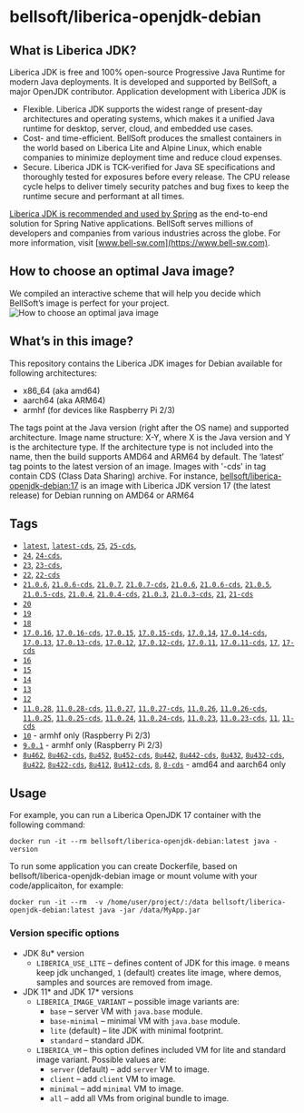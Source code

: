 # bellsoft/liberica-openjdk-debian

## What is Liberica JDK?
Liberica JDK is free and 100% open-source Progressive Java Runtime for modern Java deployments. It is developed and supported by BellSoft, a major OpenJDK contributor. Application development with Liberica JDK is

*  Flexible. Liberica JDK supports the widest range of present-day architectures and operating systems, which makes it a unified Java runtime for desktop, server, cloud, and embedded use cases.
* Cost- and time-efficient. BellSoft produces the smallest containers in the world based on Liberica Lite and Alpine Linux, which enable companies to minimize deployment time and reduce cloud expenses.
* Secure. Liberica JDK is TCK-verified for Java SE specifications and thoroughly tested for exposures before every release. The CPU release cycle helps to deliver timely security patches and bug fixes to keep the runtime secure and performant at all times.

[Liberica JDK is recommended and used by Spring](https://spring.io/quickstart) as the end-to-end solution for Spring Native applications.
BellSoft serves millions of developers and companies from various industries across the globe. For more information, visit [www.bell-sw.com](https://www.bell-sw.com).

## How to choose an optimal Java image?

We compiled an interactive scheme that will help you decide which BellSoft’s image is perfect for your project.
![How to choose an optimal java image](https://download.bell-sw.com/static/images/how-to-choose-optimal-java-image.jpg)


## What’s in this image?

This repository contains the Liberica JDK images for Debian available for following architectures:

* x86_64 (aka amd64)
* aarch64 (aka ARM64)
* armhf (for devices like Raspberry Pi 2/3)

The tags point at the Java version (right after the OS name) and supported architecture.
Image name structure:
X-Y,
where X is the Java version and Y is the architecture type. If the architecture type is not included into the name, then the build supports AMD64 and ARM64 by default.
The ‘latest’ tag points to the latest version of an image. Images with '-cds' in tag contain CDS (Class Data Sharing) archive.
For instance, [bellsoft/liberica-openjdk-debian:17](https://hub.docker.com/layers/bellsoft/liberica-openjdk-debian/17/images/sha256-305f23015e1a40436624b5ea1928051a39cd1484a6ee68553006cc1a38eb1b76?context=explore) is an image with Liberica JDK version 17 (the latest release) for Debian running on AMD64 or ARM64

## Tags
* [`latest`](https://github.com/bell-sw/Liberica/blob/master/docker/repos/liberica-openjdk-debian/25/Dockerfile),
[`latest-cds`](https://github.com/bell-sw/Liberica/blob/master/docker/repos/liberica-openjdk-debian/25/Dockerfile),
[`25`](https://github.com/bell-sw/Liberica/blob/master/docker/repos/liberica-openjdk-debian/25/Dockerfile),
[`25-cds`](https://github.com/bell-sw/Liberica/blob/master/docker/repos/liberica-openjdk-debian/25/Dockerfile),
* [`24`](https://github.com/bell-sw/Liberica/blob/master/docker/repos/liberica-openjdk-debian/24/Dockerfile),
[`24-cds`](https://github.com/bell-sw/Liberica/blob/master/docker/repos/liberica-openjdk-debian/24/Dockerfile),
* [`23`](https://github.com/bell-sw/Liberica/blob/master/docker/repos/liberica-openjdk-debian/23/Dockerfile),
[`23-cds`](https://github.com/bell-sw/Liberica/blob/master/docker/repos/liberica-openjdk-debian/23/Dockerfile),
* [`22`](https://github.com/bell-sw/Liberica/blob/master/docker/repos/liberica-openjdk-debian/22/Dockerfile),
[`22-cds`](https://github.com/bell-sw/Liberica/blob/master/docker/repos/liberica-openjdk-debian/22/Dockerfile)
* [`21.0.6`](https://github.com/bell-sw/Liberica/blob/master/docker/repos/liberica-openjdk-debian/21/Dockerfile),
[`21.0.6-cds`](https://github.com/bell-sw/Liberica/blob/master/docker/repos/liberica-openjdk-debian/21/Dockerfile),
[`21.0.7`](https://github.com/bell-sw/Liberica/blob/master/docker/repos/liberica-openjdk-debian/21/Dockerfile),
[`21.0.7-cds`](https://github.com/bell-sw/Liberica/blob/master/docker/repos/liberica-openjdk-debian/21/Dockerfile),
[`21.0.6`](https://github.com/bell-sw/Liberica/blob/master/docker/repos/liberica-openjdk-debian/21/Dockerfile),
[`21.0.6-cds`](https://github.com/bell-sw/Liberica/blob/master/docker/repos/liberica-openjdk-debian/21/Dockerfile),
[`21.0.5`](https://github.com/bell-sw/Liberica/blob/master/docker/repos/liberica-openjdk-debian/21/Dockerfile),
[`21.0.5-cds`](https://github.com/bell-sw/Liberica/blob/master/docker/repos/liberica-openjdk-debian/21/Dockerfile),
[`21.0.4`](https://github.com/bell-sw/Liberica/blob/master/docker/repos/liberica-openjdk-debian/21/Dockerfile),
[`21.0.4-cds`](https://github.com/bell-sw/Liberica/blob/master/docker/repos/liberica-openjdk-debian/21/Dockerfile),
[`21.0.3`](https://github.com/bell-sw/Liberica/blob/master/docker/repos/liberica-openjdk-debian/21/Dockerfile),
[`21.0.3-cds`](https://github.com/bell-sw/Liberica/blob/master/docker/repos/liberica-openjdk-debian/21/Dockerfile),
[`21`](https://github.com/bell-sw/Liberica/blob/master/docker/repos/liberica-openjdk-debian/21/Dockerfile),
[`21-cds`](https://github.com/bell-sw/Liberica/blob/master/docker/repos/liberica-openjdk-debian/21/Dockerfile)
* [`20`](https://github.com/bell-sw/Liberica/blob/master/docker/repos/liberica-openjdk-debian/old/20/Dockerfile)
* [`19`](https://github.com/bell-sw/Liberica/blob/master/docker/repos/liberica-openjdk-debian/old/19/Dockerfile)
* [`18`](https://github.com/bell-sw/Liberica/blob/master/docker/repos/liberica-openjdk-debian/old/18/Dockerfile)
* [`17.0.16`](https://github.com/bell-sw/Liberica/blob/master/docker/repos/liberica-openjdk-debian/17/Dockerfile),
[`17.0.16-cds`](https://github.com/bell-sw/Liberica/blob/master/docker/repos/liberica-openjdk-debian/17/Dockerfile),
[`17.0.15`](https://github.com/bell-sw/Liberica/blob/master/docker/repos/liberica-openjdk-debian/17/Dockerfile),
[`17.0.15-cds`](https://github.com/bell-sw/Liberica/blob/master/docker/repos/liberica-openjdk-debian/17/Dockerfile),
[`17.0.14`](https://github.com/bell-sw/Liberica/blob/master/docker/repos/liberica-openjdk-debian/17/Dockerfile),
[`17.0.14-cds`](https://github.com/bell-sw/Liberica/blob/master/docker/repos/liberica-openjdk-debian/17/Dockerfile),
[`17.0.13`](https://github.com/bell-sw/Liberica/blob/master/docker/repos/liberica-openjdk-debian/17/Dockerfile),
[`17.0.13-cds`](https://github.com/bell-sw/Liberica/blob/master/docker/repos/liberica-openjdk-debian/17/Dockerfile),
[`17.0.12`](https://github.com/bell-sw/Liberica/blob/master/docker/repos/liberica-openjdk-debian/17/Dockerfile),
[`17.0.12-cds`](https://github.com/bell-sw/Liberica/blob/master/docker/repos/liberica-openjdk-debian/17/Dockerfile),
[`17.0.11`](https://github.com/bell-sw/Liberica/blob/master/docker/repos/liberica-openjdk-debian/17/Dockerfile),
[`17.0.11-cds`](https://github.com/bell-sw/Liberica/blob/master/docker/repos/liberica-openjdk-debian/17/Dockerfile),
[`17`](https://github.com/bell-sw/Liberica/blob/master/docker/repos/liberica-openjdk-debian/17/Dockerfile),
[`17-cds`](https://github.com/bell-sw/Liberica/blob/master/docker/repos/liberica-openjdk-debian/17/Dockerfile)
* [`16`](https://github.com/bell-sw/Liberica/blob/master/docker/repos/liberica-openjdk-debian/old/16/Dockerfile)
* [`15`](https://github.com/bell-sw/Liberica/blob/master/docker/repos/liberica-openjdk-debian/old/15/Dockerfile)
* [`14`](https://github.com/bell-sw/Liberica/blob/master/docker/repos/liberica-openjdk-debian/old/14/Dockerfile)
* [`13`](https://github.com/bell-sw/Liberica/blob/master/docker/repos/liberica-openjdk-debian/old/13.0.0/Dockerfile)
* [`12`](https://github.com/bell-sw/Liberica/blob/master/docker/repos/liberica-openjdk-debian/old/12.0.0/Dockerfile)
* [`11.0.28`](https://github.com/bell-sw/Liberica/blob/master/docker/repos/liberica-openjdk-debian/11/Dockerfile),
[`11.0.28-cds`](https://github.com/bell-sw/Liberica/blob/master/docker/repos/liberica-openjdk-debian/11/Dockerfile),
[`11.0.27`](https://github.com/bell-sw/Liberica/blob/master/docker/repos/liberica-openjdk-debian/11/Dockerfile),
[`11.0.27-cds`](https://github.com/bell-sw/Liberica/blob/master/docker/repos/liberica-openjdk-debian/11/Dockerfile),
[`11.0.26`](https://github.com/bell-sw/Liberica/blob/master/docker/repos/liberica-openjdk-debian/11/Dockerfile),
[`11.0.26-cds`](https://github.com/bell-sw/Liberica/blob/master/docker/repos/liberica-openjdk-debian/11/Dockerfile),
[`11.0.25`](https://github.com/bell-sw/Liberica/blob/master/docker/repos/liberica-openjdk-debian/11/Dockerfile),
[`11.0.25-cds`](https://github.com/bell-sw/Liberica/blob/master/docker/repos/liberica-openjdk-debian/11/Dockerfile),
[`11.0.24`](https://github.com/bell-sw/Liberica/blob/master/docker/repos/liberica-openjdk-debian/11/Dockerfile),
[`11.0.24-cds`](https://github.com/bell-sw/Liberica/blob/master/docker/repos/liberica-openjdk-debian/11/Dockerfile),
[`11.0.23`](https://github.com/bell-sw/Liberica/blob/master/docker/repos/liberica-openjdk-debian/11/Dockerfile),
[`11.0.23-cds`](https://github.com/bell-sw/Liberica/blob/master/docker/repos/liberica-openjdk-debian/11/Dockerfile),
[`11`](https://github.com/bell-sw/Liberica/blob/master/docker/repos/liberica-openjdk-debian/11/Dockerfile),
[`11-cds`](https://github.com/bell-sw/Liberica/blob/master/docker/repos/liberica-openjdk-debian/11/Dockerfile)
* [`10`](https://github.com/bell-sw/Liberica/blob/master/docker/repos/liberica-openjdk-debian/old/10.0.0/Dockerfile) - armhf only (Raspberry Pi 2/3)
* [`9.0.1`](https://github.com/bell-sw/Liberica/blob/master/docker/repos/liberica-openjdk-debian/old/9.0.1/Dockerfile) - armhf only (Raspberry Pi 2/3)
* [`8u462`](https://github.com/bell-sw/Liberica/blob/master/docker/repos/liberica-openjdk-debian/8/Dockerfile),
[`8u462-cds`](https://github.com/bell-sw/Liberica/blob/master/docker/repos/liberica-openjdk-debian/8/Dockerfile),
[`8u452`](https://github.com/bell-sw/Liberica/blob/master/docker/repos/liberica-openjdk-debian/8/Dockerfile),
[`8u452-cds`](https://github.com/bell-sw/Liberica/blob/master/docker/repos/liberica-openjdk-debian/8/Dockerfile),
[`8u442`](https://github.com/bell-sw/Liberica/blob/master/docker/repos/liberica-openjdk-debian/8/Dockerfile),
[`8u442-cds`](https://github.com/bell-sw/Liberica/blob/master/docker/repos/liberica-openjdk-debian/8/Dockerfile),
[`8u432`](https://github.com/bell-sw/Liberica/blob/master/docker/repos/liberica-openjdk-debian/8/Dockerfile),
[`8u432-cds`](https://github.com/bell-sw/Liberica/blob/master/docker/repos/liberica-openjdk-debian/8/Dockerfile),
[`8u422`](https://github.com/bell-sw/Liberica/blob/master/docker/repos/liberica-openjdk-debian/8/Dockerfile),
[`8u422-cds`](https://github.com/bell-sw/Liberica/blob/master/docker/repos/liberica-openjdk-debian/8/Dockerfile),
[`8u412`](https://github.com/bell-sw/Liberica/blob/master/docker/repos/liberica-openjdk-debian/8/Dockerfile),
[`8u412-cds`](https://github.com/bell-sw/Liberica/blob/master/docker/repos/liberica-openjdk-debian/8/Dockerfile),
[`8`](https://github.com/bell-sw/Liberica/blob/master/docker/repos/liberica-openjdk-debian/8/Dockerfile),
[`8-cds`](https://github.com/bell-sw/Liberica/blob/master/docker/repos/liberica-openjdk-debian/8/Dockerfile)   - amd64 and aarch64 only

## Usage

For example, you can run a Liberica OpenJDK 17 container with the following command:

 `docker run -it --rm bellsoft/liberica-openjdk-debian:latest java -version`

To run some application you can create Dockerfile, based on bellsoft/liberica-openjdk-debian image or mount volume with your code/applicaiton, for example:

 `docker run -it --rm  -v /home/user/project/:/data bellsoft/liberica-openjdk-debian:latest java -jar /data/MyApp.jar`

### Version specific options

* JDK 8u* version
  * `LIBERICA_USE_LITE` – defines content of JDK for this image. `0` means keep jdk unchanged, `1` (default) creates lite image, where demos, samples and sources are removed from image.
* JDK 11* and JDK 17* versions
  * `LIBERICA_IMAGE_VARIANT` – possible image variants are:
    * `base` – server VM with `java.base` module.
	* `base-minimal` – minimal VM with `java.base` module.
	* `lite` (default) – lite JDK with minimal footprint.
	* `standard` – standard JDK.
  * `LIBERICA_VM` – this option defines included VM for lite and standard image variant. Possible values are:
    * `server` (default) – add `server` VM to image.
	* `client` – add `client` VM to image.
	* `minimal` – add `minimal` VM to image.
	* `all` – add all VMs from original bundle to image.